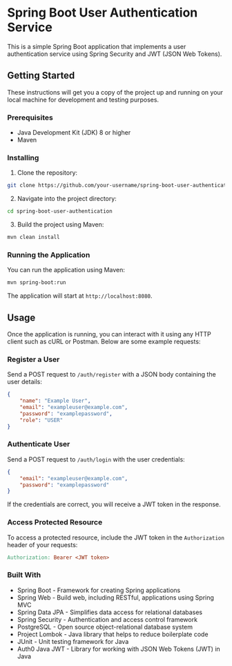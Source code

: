# Spring Boot User Authentication Service

This is a simple Spring Boot application that implements a user authentication service using Spring Security and JWT (JSON Web Tokens).

## Getting Started

These instructions will get you a copy of the project up and running on your local machine for development and testing purposes.

### Prerequisites

- Java Development Kit (JDK) 8 or higher
- Maven

### Installing

1. Clone the repository:

```bash
git clone https://github.com/your-username/spring-boot-user-authentication.git
```

2. Navigate into the project directory:

```bash
cd spring-boot-user-authentication
```

3. Build the project using Maven:

```bash
mvn clean install
```

### Running the Application

You can run the application using Maven:

```bash
mvn spring-boot:run
```

The application will start at `http://localhost:8080`.

## Usage

Once the application is running, you can interact with it using any HTTP client such as cURL or Postman. Below are some example requests:

### Register a User

Send a POST request to `/auth/register` with a JSON body containing the user details:

```json
{
    "name": "Example User",
    "email": "exampleuser@example.com",
    "password": "examplepassword",
    "role": "USER"
}
```

### Authenticate User

Send a POST request to `/auth/login` with the user credentials:

```json
{
    "email": "exampleuser@example.com",
    "password": "examplepassword"
}
```

If the credentials are correct, you will receive a JWT token in the response.

### Access Protected Resource

To access a protected resource, include the JWT token in the `Authorization` header of your requests:

```makefile
Authorization: Bearer <JWT token>
```
### Built With

- Spring Boot - Framework for creating Spring applications
- Spring Web - Build web, including RESTful, applications using Spring MVC
- Spring Data JPA - Simplifies data access for relational databases
- Spring Security - Authentication and access control framework
- PostgreSQL - Open source object-relational database system
- Project Lombok - Java library that helps to reduce boilerplate code
- JUnit - Unit testing framework for Java
- Auth0 Java JWT - Library for working with JSON Web Tokens (JWT) in Java
